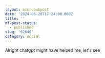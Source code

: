 ```yaml
---
layout: micropubpost
date: '2024-06-28T17:24:00.000Z'
title: ''
mf-post-status:
  - published
slug: '62640'
category: social
---
```

Alright chatgpt might have helped me, let&#39;s see
